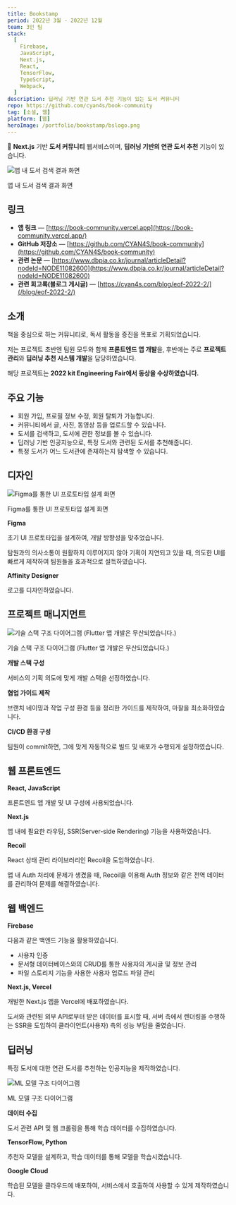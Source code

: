 ```yaml
---
title: Bookstamp
period: 2022년 3월 - 2022년 12월
team: 3인 팀
stack:
  [
    Firebase,
    JavaScript,
    Next.js,
    React,
    TensorFlow,
    TypeScript,
    Webpack,
  ]
description: 딥러닝 기반 연관 도서 추천 기능이 있는 도서 커뮤니티
repo: https://github.com/cyan4s/book-community
tag: [소셜, 웹]
platform: [웹]
heroImage: /portfolio/bookstamp/bslogo.png
---
```


🔖 **Next.js** 기반 **도서 커뮤니티** 웹서비스이며, **딥러닝 기반의 연관 도서 추천** 기능이 있습니다.

![앱 내 도서 검색 결과 화면](/portfolio/bookstamp/search.png)

앱 내 도서 검색 결과 화면

## 링크

- **앱 링크** — [https://book-community.vercel.app](https://book-community.vercel.app/)
- **GitHub 저장소** — [https://github.com/CYAN4S/book-community](https://github.com/CYAN4S/book-community)
- **관련 논문** — [https://www.dbpia.co.kr/journal/articleDetail?nodeId=NODE11082600](https://www.dbpia.co.kr/journal/articleDetail?nodeId=NODE11082600)
- **관련 회고록(블로그 게시글)** — [https://cyan4s.com/blog/eof-2022-2/](/blog/eof-2022-2/)

## 소개

책을 중심으로 하는 커뮤니티로, 독서 활동을 증진을 목표로 기획되었습니다.

저는 프로젝트 초반엔 팀원 모두와 함께 **프론트엔드 앱 개발**을, 후반에는 주로 **프로젝트 관리**와 **딥러닝 추천 시스템 개발**을 담당하였습니다.

해당 프로젝트는 **2022 kit Engineering Fair에서 동상을 수상하였습니다.**

## 주요 기능

- 회원 가입, 프로필 정보 수정, 회원 탈퇴가 가능합니다.
- 커뮤니티에서 글, 사진, 동영상 등을 업로드할 수 있습니다.
- 도서를 검색하고, 도서에 관한 정보를 볼 수 있습니다.
- 딥러닝 기반 인공지능으로, 특정 도서와 관련된 도서를 추천해줍니다.
- 특정 도서가 어느 도서관에 존재하는지 탐색할 수 있습니다.

## 디자인

![Figma를 통한 UI 프로토타입 설계 화면](/portfolio/bookstamp/concept.png)

Figma를 통한 UI 프로토타입 설계 화면

**Figma**

초기 UI 프로토타입을 설계하여, 개발 방향성을 맞추었습니다.

탐원과의 의사소통이 원활하지 이루어지지 않아 기획이 지연되고 있을 때, 의도한 UI를 빠르게 제작하여 팀원들을 효과적으로 설득하였습니다.

**Affinity Designer**

로고를 디자인하였습니다.

## 프로젝트 매니지먼트

![기술 스택 구조 다이어그램 (Flutter 앱 개발은 무산되었습니다.)](/portfolio/bookstamp/api.png)

기술 스택 구조 다이어그램 (Flutter 앱 개발은 무산되었습니다.)

**개발 스택 구성**

서비스의 기획 의도에 맞게 개발 스택을 선정하였습니다.

**협업 가이드 제작**

브랜치 네이밍과 작업 구성 환경 등을 정리한 가이드를 제작하여, 마찰을 최소화하였습니다.

**CI/CD 환경 구성**

팀원이 commit하면, 그에 맞게 자동적으로 빌드 및 배포가 수행되게 설정하였습니다.

## 웹 프론트엔드

**React, JavaScript**

프론트엔드 앱 개발 및 UI 구성에 사용되었습니다.

**Next.js**

앱 내에 필요한 라우팅, SSR(Server-side Rendering) 기능을 사용하였습니다.

**Recoil**

React 상태 관리 라이브러리인 Recoil을 도입하였습니다.

앱 내 Auth 처리에 문제가 생겼을 때, Recoil을 이용해 Auth 정보와 같은 전역 데이터를 관리하여 문제를 해결하였습니다.

## 웹 백엔드

**Firebase**

다음과 같은 백엔드 기능을 활용하였습니다.

- 사용자 인증
- 문서형 데이터베이스와의 CRUD를 통한 사용자의 게시글 및 정보 관리
- 파일 스토리지 기능을 사용한 사용자 업로드 파일 관리

**Next.js, Vercel**

개발한 Next.js 앱을 Vercel에 배포하였습니다.

도서와 관련된 외부 API로부터 받은 데이터를 표시할 때, 서버 측에서 렌더링을 수행하는 SSR을 도입하여 클라이언트(사용자) 측의 성능 부담을 줄였습니다.

## 딥러닝

특정 도서에 대한 연관 도서를 추천하는 인공지능을 제작하였습니다.

![ML 모델 구조 다이어그램](/portfolio/bookstamp/arc.png)

ML 모델 구조 다이어그램

**데이터 수집**

도서 관련 API 및 웹 크롤링을 통해 학습 데이터를 수집하였습니다.

**TensorFlow, Python**

추천자 모델을 설계하고, 학습 데이터를 통해 모델을 학습시켰습니다.

**Google Cloud**

학습된 모델을 클라우드에 배포하여, 서비스에서 호출하여 사용할 수 있게 제작하였습니다.
